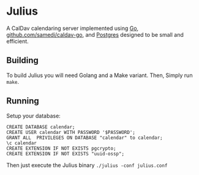 # Julius

A CalDav calendaring server implemented using [Go](https://golang.org), [github.com/samedi/caldav-go](https://github.com/samedi/caldav-go), and [Postgres](https://www.postgresql.org/) designed to be small and efficient.

## Building

To build Julius you will need Golang and a Make variant. Then, Simply run `make`.

## Running

Setup your database:

    CREATE DATABASE calendar;
    CREATE USER calendar WITH PASSWORD '$PASSWORD';
    GRANT ALL  PRIVILEGES ON DATABASE "calendar" to calendar;
    \c calendar
    CREATE EXTENSION IF NOT EXISTS pgcrypto;
    CREATE EXTENSION IF NOT EXISTS "uuid-ossp";


Then just execute the Julius binary `./julius -conf julius.conf`
